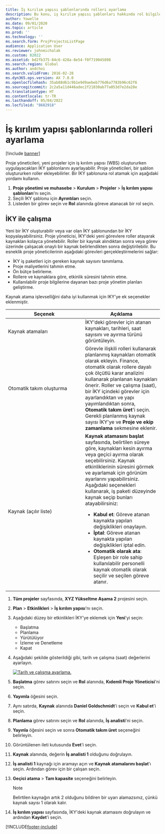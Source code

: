 ```yaml
---
title: İş kırılım yapısı şablonlarında rolleri ayarlama
description: Bu konu, iş kırılım yapısı şablonları hakkında rol bilgileri ayarlama hakkında bilgi sağlar.
author: Yowelle
ms.date: 09/01/2020
ms.topic: article
ms.prod: ''
ms.technology: ''
ms.search.form: ProjProjectsListPage
audience: Application User
ms.reviewer: johnmichalak
ms.custom: 82022
ms.assetid: bd2fb375-84c6-428a-8e54-f0f719045898
ms.search.region: Global
ms.author: andchoi
ms.search.validFrom: 2016-02-28
ms.dyn365.ops.version: AX 7.0.0
ms.openlocfilehash: 35ab88d61c9b1e9d9aebeb776d6a7783b96c62f6
ms.sourcegitcommit: 2c2a5a11d446adec2f21030ab77a053d7e2da28e
ms.translationtype: HT
ms.contentlocale: tr-TR
ms.lasthandoff: 05/04/2022
ms.locfileid: "8682918"
---
```

# <a name="set-up-roles-on-work-breakdown-structure-templates"></a>İş kırılım yapısı şablonlarında rolleri ayarlama

[!include [banner](../includes/banner.md)]

Proje yöneticileri, yeni projeler için iş kırılım yapısı (WBS) oluştururken uygulayacakları İKY şablonlarını ayarlayabilir. Proje yöneticileri, bir şablon oluştururken roller ekleyebilirler. Bir İKY şablonuna rol atamak için aşağıdaki yordamı kullanın.

1. **Proje yönetimi ve muhasebe** > **Kurulum** > **Projeler** > **İş kırılım yapısı şablonları**'nı seçin.
2. Seçili İKY şablonu için **Ayrıntıları** seçin.
3. Listeden bir görev seçin ve **Rol** alanında göreve atanacak bir rol seçin.

## <a name="work-with-a-wbs"></a>İKY ile çalışma

Yeni bir İKY oluşturabilir veya var olan İKY şablonundan bir İKY kopyalayabilirsiniz. Proje yöneticisi, İKY'deki yeni görevlere roller atayarak kaynakları kolayca yönetebilir. Roller bir kaynak alındıktan sonra veya görev üzerinde çalışacak onaylı bir kaynak belirlendikten sonra değiştirilebilir. Bu esneklik proje yöneticilerinin aşağıdaki görevleri gerçekleştirmelerini sağlar:

- İKY iş paketleri için gereken kaynak sayısını tanımlama.
- Proje maliyetlerini tahmin etme.
- Ön bütçe belirleme.
- Rollere ve kaynaklara göre, etkinlik süresini tahmin etme.
- Kullanılabilir proje bilgilerine dayanan bazı proje yönetim planları geliştirme.

Kaynak atama işlevselliğini daha iyi kullanmak için IKY'ye ek seçenekler eklenmiştir.

<table>
<colgroup>
<col width="50%" />
<col width="50%" />
</colgroup>
<thead>
<tr class="header">
<th>Seçenek</th>
<th>Açıklama</th>
</tr>
</thead>
<tbody>
<tr class="odd">
<td>Kaynak atamaları</td>
<td>İKY'deki görevler için atanan kaynakları, tarihleri, saat sayısını ve ayırma türünü görüntüleyin.</td>
</tr>
<tr class="even">
<td>Otomatik takım oluşturma</td>
<td>Görevle ilişkili rolleri kullanarak planlanmış kaynakları otomatik olarak ekleyin. Finance, otomatik olarak rollere dayalı çok ölçütlü karar analizini kullanarak planlanan kaynakları önerir. Roller ve çalışma (saat), bir İKY içindeki görevler için ayarlandıktan ve yapı yayımlandıktan sonra, <strong>Otomatik takım üret</strong>'i seçin. Gerekli planlanmış kaynak sayısı İKY'ye ve <strong>Proje ve ekip zamanlama</strong> sekmesine eklenir.</td>
</tr>
<tr class="odd">
<td>Kaynak (açılır liste)</td>
<td><strong>Kaynak atamasını başlat</strong> sayfasında, belirtilen süreye göre, kaynakları kesin ayırma veya geçici ayırma olarak seçebilirsiniz. Kaynak etkinliklerinin süresini görmek ve ayarlamak için görünüm ayarlarını yapabilirsiniz. Aşağıdaki seçenekleri kullanarak, iş paketi düzeyinde kaynak seçip bunları atayabilirsiniz:
<ul>
<li><strong>Kabul et</strong>: Göreve atanan kaynakta yapılan değişiklikleri onaylayın.</li>
<li><strong>İptal</strong>: Göreve atanan kaynakta yapılan değişiklikleri iptal edin.</li>
<li><strong>Otomatik olarak ata</strong>: Eşleşen bir role sahip kullanılabilir personelli kaynak otomatik olarak seçilir ve seçilen göreve atanır.</li>
</ul></td>
</tr>
</tbody>
</table>

1. **Tüm projeler** sayfasında, **XYZ Yükseltme Aşama 2** projesini seçin.
2. **Plan** > **Etkinlikleri** > **İş kırılım yapısı**'nı seçin.
3. Aşağıdaki düzey bir etkinlikleri İKY'ye eklemek için **Yeni**'yi seçin:

    - Başlatma
    - Planlama
    - Yürütülüyor
    - İzleme ve Denetleme
    - Kapat

4. Aşağıdaki şekilde gösterildiği gibi, tarih ve çalışma (saat) değerlerini ayarlayın.

    [![Tarih ve çalışma ayarlama.](./media/projectresourcing10.jpg)](./media/projectresourcing10.jpg)

5. **Başlatma** görev satırını seçin ve **Rol** alanında, **Kıdemli Proje Yöneticisi**'ni seçin.
6. **Yayımla** öğesini seçin.
7. Aynı satırda, **Kaynak** alanında **Daniel Goldschmidt**'i seçin ve **Kabul et**'i seçin.
8. **Planlama** görev satırını seçin ve **Rol** alanında, **İş analisti**'ni seçin.
9. **Yayınla** öğesini seçin ve sonra **Otomatik takım üret** seçeneğini belirleyin.
10. Görüntülenen ileti kutusunda **Evet**'i seçin.
11. **Kaynak** alanında, değerin **İş analisti 1** olduğunu doğrulayın.
12. **İş analisti 1** kaynağı için aramayı açın ve **Kaynak atamalarını başlat**'ı seçin. Ardından görev için bir çalışan seçin.
13. **Geçici atama** &gt; **Tam kapasite** seçeneğini belirleyin.

    > [!NOTE] 
    > Belirtilen kaynağın artık 2 olduğunu bildiren bir uyarı alamazsınız, çünkü kaynak sayısı 1 olarak kalır.

14. **İş kırılım yapısı** sayfasında, İKY'deki kaynak atamasını doğrulayın ve ardından **Kaydet**'i seçin.


[!INCLUDE[footer-include](../includes/footer-banner.md)]